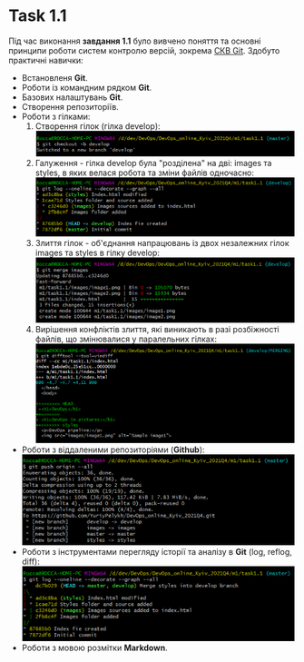 # Task 1.1

Під час виконання **завдання 1.1** було вивчено поняття та основні принципи роботи систем контролю версій, зокрема [СКВ Git](https://git-scm.com/book/ru/v2/%D0%92%D0%B2%D0%B5%D0%B4%D0%B5%D0%BD%D0%B8%D0%B5-%D0%9E-%D1%81%D0%B8%D1%81%D1%82%D0%B5%D0%BC%D0%B5-%D0%BA%D0%BE%D0%BD%D1%82%D1%80%D0%BE%D0%BB%D1%8F-%D0%B2%D0%B5%D1%80%D1%81%D0%B8%D0%B9). Здобуто практичні навички:
  * Встановленя **Git**.
  * Роботи із командним рядком **Git**.
  * Базових налаштувань **Git**.
  * Створення репозиторіїв.
  * Роботи з гілками:
    1. Створення гілок (гілка develop):
    ![Screen1](./task_images/Screenshot_1.png)
    1. Галуження - гілка develop була "розділена" на дві: images та styles, в яких велася робота та зміни файлів одночасно:
    ![Screen2](./task_images/Screenshot_3.png)
    1. Злиття гілок - об'єднання напрацювань із двох незалежних гілок images та styles в гілку develop:
    ![Screen3](./task_images/Screenshot_4.png)
    3. Вирішення конфліктів злиття, які виникають в разі розбіжності файлів, що змінювалися у паралельних гілках:
    ![Screen4](./task_images/Screenshot_5.png)
  * Роботи з віддаленими репозиторіями (**Github**):
  ![Screen5](./task_images/Screenshot_7.png)
  * Роботи з інструментами перегляду історії та аналізу в **Git** (log, reflog, diff):
  ![Screen6](./task_images/Screenshot_6.png)
  * Роботи з мовою розмітки **Markdown**.
